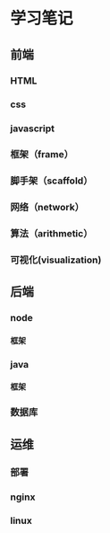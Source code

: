 
# 学习笔记

## 前端

### HTML

### css

### javascript

### 框架（frame）

### 脚手架（scaffold）

### 网络（network）
### 算法（arithmetic）  

### 可视化(visualization)

## 后端

### node
#### 框架

### java
#### 框架

### 数据库

## 运维

### 部署
### nginx
### linux